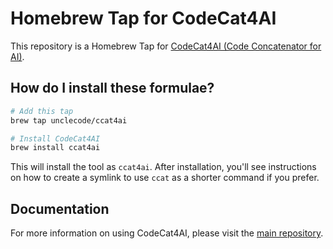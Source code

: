 # Homebrew Tap for CodeCat4AI

This repository is a Homebrew Tap for [CodeCat4AI (Code Concatenator for AI)](https://github.com/unclecode/ccat4ai).

## How do I install these formulae?

```bash
# Add this tap
brew tap unclecode/ccat4ai

# Install CodeCat4AI
brew install ccat4ai
```

This will install the tool as `ccat4ai`. After installation, you'll see instructions on how to create a symlink to use `ccat` as a shorter command if you prefer.

## Documentation

For more information on using CodeCat4AI, please visit the [main repository](https://github.com/unclecode/ccat4ai).